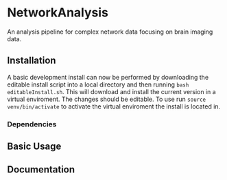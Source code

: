 # NetworkAnalysis
An analysis pipeline for complex network data focusing on brain imaging data.

## Installation
A basic development install can now be performed by downloading the editable install script into a local directory and then running `bash editableInstall.sh`. This will download and install the current version in a virtual enviroment. The changes should be editable. To use run `source venv/bin/activate` to activate the virtual enviroment the install is located in. 


### Dependencies

## Basic Usage

## Documentation
